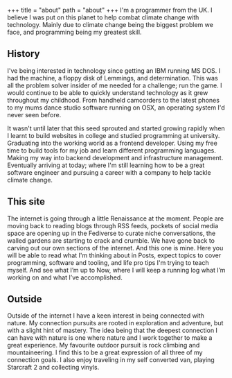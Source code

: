 +++
title = "about"
path = "about"
+++
I'm a programmer from the UK. I believe I was put on this planet to help combat climate change with technology. Mainly due to climate change being the biggest problem we face, and programming being my greatest skill.


## History
I've being interested in technology since getting an IBM running MS DOS. I had the machine, a floppy disk of Lemmings, and determination. This was all the problem solver insider of me needed for a challenge; run the game. I would continue to be able to quickly understand technology as it grew throughout my childhood. From handheld camcorders to the latest phones to my mums dance studio software running on OSX, an operating system I'd never seen before.

It wasn't until later that this seed sprouted and started growing rapidly when I learnt to build websites in college and studied programming at university. Graduating into the working world as a frontend developer. Using my free time to build tools for my job and learn different programming languages. Making my way into backend development and infrastructure management. Eventually arriving at today; where I'm still learning how to be a great software engineer and pursuing a career with a company to help tackle climate change. 

## This site
The internet is going through a little Renaissance at the moment. People are moving back to reading blogs through RSS feeds, pockets of social media space are opening up in the Fediverse to curate niche conversations, the walled gardens are starting to crack and crumble. We have gone back to carving out our own sections of the internet. And this one is mine. Here you will be able to read what I'm thinking about in Posts, expect topics to cover programming, software and tooling, and life pro tips I'm trying to teach myself. And see what I’m up to Now, where I will keep a running log what I’m working on and what I’ve accomplished. 


## Outside
Outside of the internet I have a keen interest in being connected with nature. My connection pursuits are rooted in exploration and adventure, but with a slight hint of mastery. The idea being that the deepest connection I can have with nature is one where nature and I work together to make a great experience. My favourite outdoor pursuit is rock climbing and mountaineering. I find this to be a great expression of all three of my connection goals. I also enjoy traveling in my self converted van, playing Starcraft 2 and collecting vinyls. 
